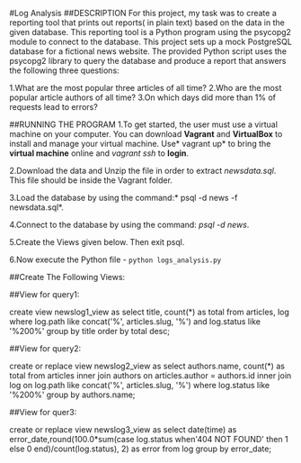 #Log Analysis
##DESCRIPTION
For this project, my task was to create a reporting tool that prints out reports( in plain text) based on the data in the given database. This reporting tool is a Python program using the psycopg2 module to connect to the database. This project sets up a mock PostgreSQL database for a fictional news website. The provided Python script uses the psycopg2 library to query the database and produce a report that answers the following three questions:

1.What are the most popular three articles of all time?
2.Who are the most popular article authors of all time?
3.On which days did more than 1% of requests lead to errors?

##RUNNING THE PROGRAM
1.To get started, the user must use a virtual machine  on your computer. You can download **Vagrant** and **VirtualBox** to install and manage your virtual machine. Use* vagrant up* to bring the **virtual machine** online and *vagrant ssh* to **login**.

2.Download the data and Unzip the file in order to extract _newsdata.sql_. This file should be inside the Vagrant folder.

3.Load the database by using the command:* psql -d news -f newsdata.sql*.

4.Connect to the database by using the command: *psql -d news*.

5.Create the Views given below. Then exit psql.

6.Now execute the Python file - `python logs_analysis.py`


##Create The Following Views:

##View for query1:

create view newslog1_view as select title, count(*) as total from articles, log where log.path like concat('%', articles.slug, '%')  and log.status like '%200%' group by  title order by total desc;

##View for query2:


create or replace view newslog2_view as select authors.name, count(*) as total from articles inner join authors on articles.author = authors.id inner join log on log.path like concat('%', articles.slug, '%') where log.status like '%200%' group by authors.name;


##View for quer3:

create or replace view newslog3_view as select date(time) as error_date,round(100.0*sum(case log.status when'404 NOT FOUND' then 1 else 0 end)/count(log.status), 2) as error from log group by error_date;



